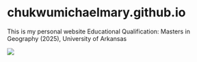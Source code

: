 # chukwumichaelmary.github.io
This is my personal website
Educational Qualification:
Masters in Geography (2025), University of Arkansas

![](https://media4.giphy.com/media/v1.Y2lkPTc5MGI3NjExc2VrZ3FmdG1vdnNvbTZvZ2kxcms4ajhjMGFwaHEzdnR0Z3J6YzBxNSZlcD12MV9pbnRlcm5hbF9naWZfYnlfaWQmY3Q9Zw/1hM5kW7OU6d7AOUUjv/giphy.gif)

